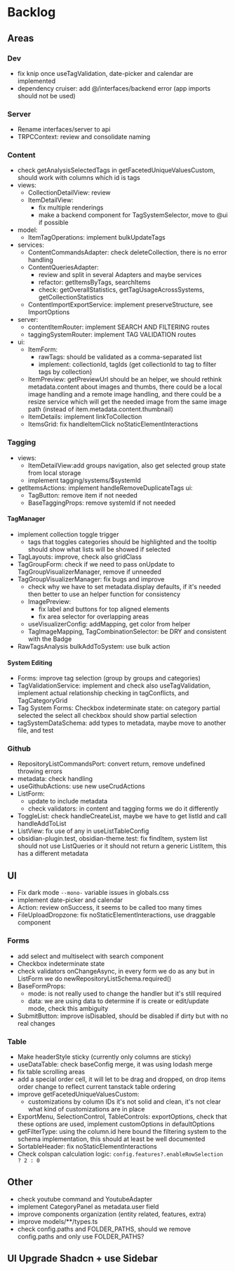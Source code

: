 # Backlog

## Areas

### Dev

- fix knip once useTagValidation, date-picker and calendar are implemented
- dependency cruiser: add @/interfaces/backend error (app imports should not be used)

### Server

- Rename interfaces/server to api
- TRPCContext: review and consolidate naming

### Content

- check getAnalysisSelectedTags in getFacetedUniqueValuesCustom, should work with columns which id is tags
- views:
  - CollectionDetailView: review
  - ItemDetailView:
    - fix multiple renderings
    - make a backend component for TagSystemSelector, move to @ui if possible
- model:
  - ItemTagOperations: implement bulkUpdateTags
- services:
  - ContentCommandsAdapter: check deleteCollection, there is no error handling
  - ContentQueriesAdapter:
    - review and split in several Adapters and maybe services
    - refactor: getItemsByTags, searchItems
    - check: getOverallStatistics, getTagUsageAcrossSystems, getCollectionStatistics
  - ContentImportExportService: implement preserveStructure, see ImportOptions
- server:
  - contentItemRouter: implement SEARCH AND FILTERING routes
  - taggingSystemRouter: implement TAG VALIDATION routes
- ui:
  - ItemForm:
    - rawTags: should be validated as a comma-separated list
    - implement: collectionId, tagIds (get collectionId to tag to filter tags by collection)
  - ItemPreview: getPreviewUrl should be an helper, we should rethink metadata.content about images and thumbs, there could be a local image handling and a remote image handling, and there could be a resize service which will get the needed image from the same image path (instead of item.metadata.content.thumbnail)
  - ItemDetails: implement linkToCollection
  - ItemsGrid: fix handleItemClick noStaticElementInteractions

### Tagging

- views:
  - ItemDetailView:add groups navigation, also get selected group state from local storage
  - implement tagging/systems/$systemId
- getItemsActions: implement handleRemoveDuplicateTags
ui:
  - TagButton: remove item if not needed
  - BaseTaggingProps: remove systemId if not needed

#### TagManager

- implement collection toggle trigger
  - tags that toggles categories should be highlighted and the tooltip should show what lists will be showed if selected
- TagLayouts: improve, check also gridClass
- TagGroupForm: check if we need to pass onUpdate to TagGroupVisualizerManager, remove if unneeded
- TagGroupVisualizerManager: fix bugs and improve
  - check why we have to set metadata.display defaults, if it's needed then better to use an helper function for consistency
  - ImagePreview:
    - fix label and buttons for top aligned elements
    - fix area selector for overlapping areas
  - useVisualizerConfig: addMapping, get color from helper
  - TagImageMapping, TagCombinationSelector: be DRY and consistent with the Badge
- RawTagsAnalysis bulkAddToSystem: use bulk action

#### System Editing

- Forms: improve tag selection (group by groups and categories)
- TagValidationService: implement and check also useTagValidation, implement actual relationship checking in tagConflicts, and TagCategoryGrid
- Tag System Forms: Checkbox indeterminate state: on category partial selected the select all checkbox should show partial selection
- tagSystemDataSchema: add types to metadata, maybe move to another file, and test

### Github

- RepositoryListCommandsPort: convert return, remove undefined throwing errors
- metadata: check handling
- useGithubActions: use new useCrudActions
- ListForm:
  - update to include metadata
  - check validators: in content and tagging forms we do it differently
- ToggleList: check handleCreateList, maybe we have to get listId and call handleAddToList
- ListView: fix use of any in useListTableConfig
- obsidian-plugin.test, obsidian-theme.test: fix findItem, system list should not use ListQueries or it should not return a generic ListItem, this has a different  metadata

## UI

- Fix dark mode `--mono-` variable issues in globals.css
- implement date-picker and calendar
- Action: review onSuccess, it seems to be called too many times
- FileUploadDropzone: fix noStaticElementInteractions, use draggable component

### Forms

- add select and multiselect with search component
- Checkbox indeterminate state
- check validators onChangeAsync, in every form we do as any but in ListForm we do newRepositoryListSchema.required()
- BaseFormProps:
  - mode: is not really used to change the handler but it's still required
  - data: we are using data to determine if is create or edit/update mode, check this ambiguity
- SubmitButton: improve isDisabled, should be disabled if dirty but with no real changes

### Table

- Make headerStyle sticky (currently only columns are sticky)
- useDataTable: check baseConfig merge, it was using lodash merge
- fix table scrolling areas
- add a special order cell, it will let to be drag and dropped, on drop items order change to reflect current tanstack table ordering
- improve getFacetedUniqueValuesCustom:
  - customizations by column IDs it's not solid and clean, it's not clear what kind of customizations are in place
- ExportMenu, SelectionControl, TableControls: exportOptions, check that these options are used, implement customOptions in defaultOptions
- getFilterType: using the column.id here bound the filtering system to the schema implementation, this should at least be well documented
- SortableHeader: fix noStaticElementInteractions
- Check colspan calculation logic: `config.features?.enableRowSelection ? 2 : 0`

## Other

- check youtube command and YoutubeAdapter
- implement CategoryPanel as metadata.user field
- improve components organization (entity related, features, extra)
- improve models/**/types.ts
- check config.paths and FOLDER_PATHS, should we remove config.paths and only use FOLDER_PATHS?

## UI Upgrade Shadcn + use Sidebar
